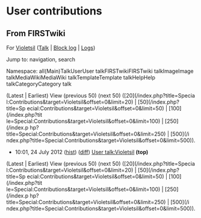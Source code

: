 # User contributions

## From FIRSTwiki

For [Violetsil](/index.php?title=User:Violetsil&action=edit "User:Violetsil") ([Talk](User_talk:Violetsil "User talk:Violetsil") | [Block log](/index.php?title=Special:Log&type=block&page=User:Violetsil "Special:Log") | [Logs](/index.php?title=Special:Log&user=Violetsil "Special:Log"))

Jump to: navigation, search

Namespace: all(Main)TalkUserUser talkFIRSTwikiFIRSTwiki talkImageImage talkMediaWikiMediaWiki talkTemplateTemplate talkHelpHelp talkCategoryCategory talk

(Latest | Earliest) View (previous 50) (next 50) ([20](/index.php?title=Specia
l:Contributions&target=Violetsil&offset=0&limit=20) | [50](/index.php?title=Sp
ecial:Contributions&target=Violetsil&offset=0&limit=50) | [100](/index.php?tit
le=Special:Contributions&target=Violetsil&offset=0&limit=100) | [250](/index.p
hp?title=Special:Contributions&target=Violetsil&offset=0&limit=250) | [500](/i
ndex.php?title=Special:Contributions&target=Violetsil&offset=0&limit=500)).

- 10:01, 24 July 2012 ([hist](/index.php?title=User_talk:Violetsil&action=history "User talk:Violetsil")) ([diff](/index.php?title=User_talk:Violetsil&diff=prev&oldid=268877 "User talk:Violetsil")) [User talk:Violetsil](User_talk:Violetsil "User talk:Violetsil") **(top)**

(Latest | Earliest) View (previous 50) (next 50) ([20](/index.php?title=Specia
l:Contributions&target=Violetsil&offset=0&limit=20) | [50](/index.php?title=Sp
ecial:Contributions&target=Violetsil&offset=0&limit=50) | [100](/index.php?tit
le=Special:Contributions&target=Violetsil&offset=0&limit=100) | [250](/index.p
hp?title=Special:Contributions&target=Violetsil&offset=0&limit=250) | [500](/i
ndex.php?title=Special:Contributions&target=Violetsil&offset=0&limit=500)).
